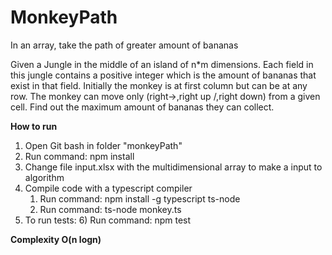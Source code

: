 # MonkeyPath
In an array, take the path of greater amount of bananas

Given a Jungle in the middle of an island of n*m dimensions. Each field in this jungle contains a
positive integer which is the amount of bananas that exist in that field. Initially the monkey is at first
column but can be at any row. The monkey can move only (right->,right up /,right down\) from a given
cell. Find out the maximum amount of bananas they can collect.

**How to run**
1) Open Git bash in folder "monkeyPath"
2) Run command: npm install 
3) Change file input.xlsx with the multidimensional array to make a input to algorithm
4) Compile code with a typescript compiler 
   1) Run command: npm install -g typescript ts-node
   2) Run command: ts-node monkey.ts
5) To run tests:
   6) Run command: npm test

**Complexity O(n logn)**